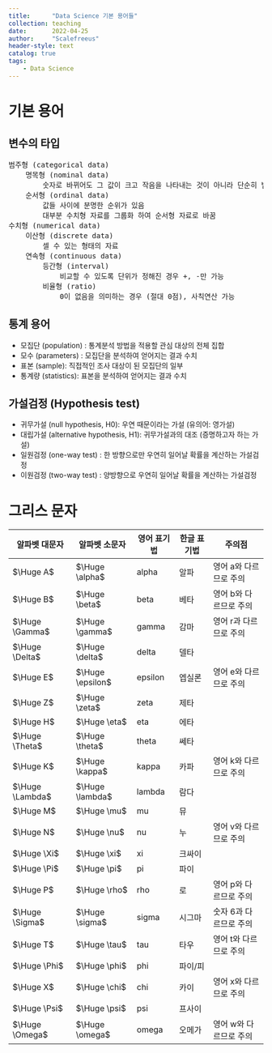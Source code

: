 ```yaml
---
title:      "Data Science 기본 용어들"
collection: teaching
date:       2022-04-25
author:     "Scalefreeus"
header-style: text 
catalog: true
tags:
    - Data Science
---
```

# 기본 용어

## 변수의 타입
<pre>
범주형 (categorical data)
    명목형 (nominal data)
        숫자로 바뀌어도 그 값이 크고 작음을 나타내는 것이 아니라 단순히 범주를 표시
    순서형 (ordinal data)
        값들 사이에 분명한 순위가 있음
        대부분 수치형 자료를 그룹화 하여 순서형 자료로 바꿈
수치형 (numerical data)
    이산형 (discrete data)
        셀 수 있는 형태의 자료
    연속형 (continuous data)
        등간형 (interval)
            비교할 수 있도록 단위가 정해진 경우 +, -만 가능
        비율형 (ratio)
            0이 없음을 의미하는 경우 (절대 0점), 사칙연산 가능
</pre>



## 통계 용어
- 모집단 (population) : 통계분석 방법을 적용할 관심 대상의 전체 집합
- 모수 (parameters) : 모집단을 분석하여 얻어지는 결과 수치
- 표본 (sample): 직접적인 조사 대상이 된 모집단의 일부
- 통계량 (statistics): 표본을 분석하여 얻어지는 결과 수치

## 가설검정 (Hypothesis test)
- 귀무가설 (null hypothesis, H0): 우연 때문이라는 가설 (유의어: 영가설)
- 대립가설 (alternative hypothesis, H1): 귀무가설과의 대조 (증명하고자 하는 가설)
- 일원검정 (one-way test) : 한 방향으로만 우연히 일어날 확률을 계산하는 가설검정
- 이원검정 (two-way test) : 양방향으로 우연히 일어날 확률을 계산하는 가설검정

# 그리스 문자

| 알파벳 대문자 | 알파벳 소문자 | 영어 표기법 | 한글 표기법 | 주의점 |
|-|-|-|-|-|
| $\Huge A$ | $\Huge \alpha$ | alpha | 알파 | 영어 a와 다르므로 주의 |
| $\Huge B$ | $\Huge \beta$ | beta | 베타 | 영어 b와 다르므로 주의 | 
| $\Huge \Gamma$ | $\Huge \gamma$ | gamma | 감마 | 영어 r과 다르므로 주의  |
| $\Huge \Delta$ | $\Huge \delta$ | delta | 델타 |   |
| $\Huge E$ | $\Huge \epsilon$ | epsilon | 엡실론 | 영어 e와 다르므로 주의  |
| $\Huge Z$ | $\Huge \zeta$ | zeta | 제타 |  |
| $\Huge H$ | $\Huge \eta$ | eta | 에타 |  |
| $\Huge \Theta$ | $\Huge \theta$ | theta | 쎄타 |  |
| $\Huge K$ | $\Huge \kappa$ | kappa | 카파 | 영어 k와 다르므로 주의 |
| $\Huge \Lambda$ | $\Huge \lambda$ | lambda | 람다 |  |
| $\Huge M$ | $\Huge \mu$ | mu | 뮤 |  |
| $\Huge N$ | $\Huge \nu$ | nu | 누 | 영어 v와 다르므로 주의 |
| $\Huge \Xi$ | $\Huge \xi$ | xi | 크싸이 |  |
| $\Huge \Pi$ | $\Huge \pi$ | pi | 파이 |  |
| $\Huge P$ | $\Huge \rho$ | rho | 로 |  영어 p와 다르므로 주의 |
| $\Huge \Sigma$ | $\Huge \sigma$ | sigma | 시그마 | 숫자 6과 다르므로 주의 |
| $\Huge T$ | $\Huge \tau$ | tau | 타우 | 영어 t와 다르므로 주의 |
| $\Huge \Phi$ | $\Huge \phi$ | phi | 파이/피 |  |
| $\Huge X$ | $\Huge \chi$ | chi | 카이 | 영어 x와 다르므로 주의 |
| $\Huge \Psi$ | $\Huge \psi$ | psi | 프사이 |  |
| $\Huge \Omega$ | $\Huge \omega$ | omega | 오메가 | 영어 w와 다르므로 주의 |

